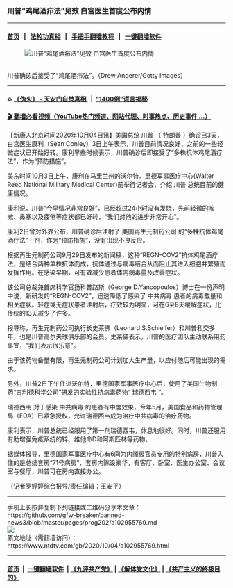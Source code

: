 ### 川普“鸡尾酒疖法”见效 白宫医生首度公布内情
------------------------

#### [首页](https://github.com/gfw-breaker/banned-news3/blob/master/README.md) &nbsp;&nbsp;|&nbsp;&nbsp; [法轮功真相](https://github.com/begood0513/basic/blob/master/README.md)  &nbsp;&nbsp;|&nbsp;&nbsp; [手把手翻墙教程](https://github.com/gfw-breaker/guides/wiki)  &nbsp;&nbsp;|&nbsp;&nbsp; [一键翻墙软件](https://github.com/gfw-breaker/nogfw/blob/master/README.md)  



<div><div class="featured_image">
 <figure>
  <img alt="川普“鸡尾酒疖法”见效 白宫医生首度公布内情" src="https://i.ntdtv.com/assets/uploads/2020/10/GettyImages-1228854833-800x450.jpg"/>
 </figure><br/>
 <span class="caption">
  川普确诊后接受了“鸡尾酒疖法”。（Drew Angerer/Getty Images）
 </span>
</div>
</div><hr/>

#### 💥 [《伪火》 - 天安门自焚真相 ](http://158.247.195.190:10000/videos/blog/weihuo.html)&nbsp; |&nbsp; [“1400例”谎言揭秘  ](http://158.247.195.190:10000/videos/blog/jiexi1400.html)

#### [ 🎬  翻墙必看视频（YouTube热门频道、网站代理、时事热点、历史事件 ...）](https://github.com/gfw-breaker/links/blob/master/banned.md)

<div><div class="post_content" itemprop="articleBody">
 <p>
  【新唐人北京时间2020年10月04日讯】美国总统
  <ok href="https://www.ntdtv.com/gb/川普.htm">
   川普
  </ok>
  （
  <ok href="https://www.ntdtv.com/gb/特朗普.htm">
   特朗普
  </ok>
  ）确诊已3天，白宫医生康利（Sean Conley）3日上午表示，川普目前情况良好，之前的一些轻微症状已开始好转。康利早些时候表示，川普确诊后即接受了“多株抗体鸡尾酒疗法”，作为“预防措施”。
 </p>
 <p>
  美东时间10月3日上午，康利在马里兰州的沃尔特．里德军事医疗中心(Walter Reed National Military Medical Center)前举行记者会，介绍
  <ok href="https://www.ntdtv.com/gb/川普.htm">
   川普
  </ok>
  总统目前的健康情况。
 </p>
 <p>
  康利说，川普“今早情况非常良好”，已经超过24小时没有发烧，先前轻微的咳嗽、鼻塞以及疲倦等症状都已好转，“我们对他的进步非常开心”。
 </p>
 <p>
  康利2日曾对外界公布，川普确诊后注射了
  <ok href="https://www.ntdtv.com/gb/美国再生元制药公司.htm">
   美国再生元制药公司
  </ok>
  的“多株抗体鸡尾酒疗法”一剂，作为“预防措施”，没有出现不良反应。
 </p>
 <p>
  根据再生元制药公司9月29日发布的新闻稿，这种“REGN-COV2”抗体鸡尾酒疗法，是结合两种单株抗体而成，抗体通过与病毒结合从而阻止其进入细胞并繁殖而发挥作用。在感染早期，可有效减少患者体内病毒量及改善症状。
 </p>
 <p>
  该公司总裁兼首席科学官扬科普路斯（George D.Yancopoulos）博士在一份声明中说，新研发的“REGN-COV2”，迅速降低了感染了
  <ok href="https://www.ntdtv.com/gb/中共病毒.htm">
   中共病毒
  </ok>
  患者的病毒载量和相关症状。轻症或无症状患者注射后，疗效较为明显，可在6至8天缓解症状，比传统的13天减少了许多。
 </p>
 <p>
  报导称，再生元制药公司执行长史莱佛（Leonard S.Schleifer）和川普私交多年，也是川普高尔夫球俱乐部的会员。史莱佛表示，川普的医疗团队主动联系用药事宜，“我们表示很乐意”。
 </p>
 <p>
  由于该药物备量有限，再生元制药公司计划加大生产量，以应付随后可能出现的需求。
 </p>
 <p>
  另外，川普2日下午住进沃尔特．里德国家军事医疗中心后，使用了美国生物制药“吉利德科学公司”研发的实验性抗病毒药物“
  <ok href="https://www.ntdtv.com/gb/瑞德西韦.htm">
   瑞德西韦
  </ok>
  ”。
 </p>
 <p>
  <ok href="https://www.ntdtv.com/gb/瑞德西韦.htm">
   瑞德西韦
  </ok>
  对于感染
  <ok href="https://www.ntdtv.com/gb/中共病毒.htm">
   中共病毒
  </ok>
  的患者有中度效果，今年5月，美国食品和药物管理局（FDA）已紧急授权，允许瑞德西韦成为治疗中共病毒的治疗药物。
 </p>
 <p>
  康利表示，川普总统已经服用了第一剂瑞德西韦，休息地很好。同时，川普还服用有助增强免疫系统的锌、维他命D和阿斯匹林等药物。
 </p>
 <p>
  据媒体报导，里德国家军事医疗中心有6间为内阁级官员专用的特别病房，川普入住的是总统套房“71号病房”，套房内陈设豪华，有客厅、卧室、医生办公室、会议室与餐厅，川普可在房内直接办公。
 </p>
 <p>
  （记者罗婷婷综合报导/责任编辑：王安平）
 </p>
 <div class="single_ad">
 </div>
</div>
</div>
<hr/>
手机上长按并复制下列链接或二维码分享本文章：<br/>
https://github.com/gfw-breaker/banned-news3/blob/master/pages/prog202/a102955769.md <br/>
<a href='https://github.com/gfw-breaker/banned-news3/blob/master/pages/prog202/a102955769.md'><img src='https://github.com/gfw-breaker/banned-news3/blob/master/pages/prog202/a102955769.md.png'/></a> <br/>
原文地址（需翻墙访问）：https://www.ntdtv.com/gb/2020/10/04/a102955769.html


------------------------
#### [首页](https://github.com/gfw-breaker/banned-news3/blob/master/README.md) &nbsp;|&nbsp; [一键翻墙软件](https://github.com/gfw-breaker/nogfw/blob/master/README.md) &nbsp;| [《九评共产党》](https://github.com/gfw-breaker/9ping.md/blob/master/README.md#九评之一评共产党是什么) | [《解体党文化》](https://github.com/gfw-breaker/jtdwh.md/blob/master/README.md) | [《共产主义的终极目的》](https://github.com/gfw-breaker/gczydzjmd.md/blob/master/README.md)


<img src='http://gfw-breaker.win/banned-news3/pages/prog202/a102955769.md' width='0px' height='0px'/>